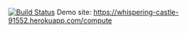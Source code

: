 [![Build Status](https://travis-ci.org/ScarlettOverkill/myDemoApp.svg?branch=master)](https://travis-ci.org/ScarlettOverkill/myDemoApp)
Demo site: https://whispering-castle-91552.herokuapp.com/compute

